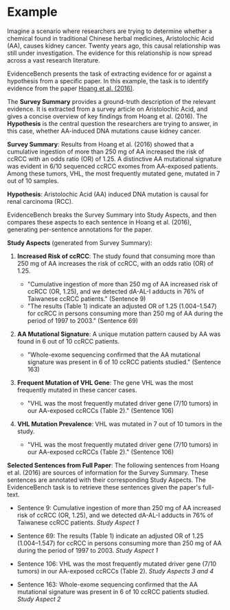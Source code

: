 # Example

Imagine a scenario where researchers are trying to determine whether a chemical found in traditional Chinese herbal medicines, Aristolochic Acid (AA), causes kidney cancer. Twenty years ago, this causal relationship was still under investigation. The evidence for this relationship is now spread across a vast research literature.

EvidenceBench presents the task of extracting evidence for or against a hypothesis from a specific paper. In this example, the task is to identify evidence from the paper [Hoang et al. (2016)](https://www.ncbi.nlm.nih.gov/pmc/articles/PMC5533284/).

The **Survey Summary** provides a ground-truth description of the relevant evidence. It is extracted from a survey article on Aristolochic Acid, and gives a concise overview of key findings from Hoang et al. (2016). The **Hypothesis** is the central question the researchers are trying to answer, in this case, whether AA-induced DNA mutations cause kidney cancer.

**Survey Summary**: Results from Hoang et al. (2016) showed that a cumulative ingestion of more than 250 mg of AA increased the risk of ccRCC with an odds ratio (OR) of 1.25. A distinctive AA mutational signature was evident in 6/10 sequenced ccRCC exomes from AA-exposed patients. Among these tumors, VHL, the most frequently mutated gene, mutated in 7 out of 10 samples.

**Hypothesis**: Aristolochic Acid (AA) induced DNA mutation is causal for renal carcinoma (RCC).

EvidenceBench breaks the Survey Summary into Study Aspects, and then compares these aspects to each sentence in Hoang et al. (2016), generating per-sentence annotations for the paper. 

**Study Aspects** (generated from Survey Summary):

1. **Increased Risk of ccRCC**: The study found that consuming more than 250 mg of AA increases the risk of ccRCC, with an odds ratio (OR) of 1.25. 
    - "Cumulative ingestion of more than 250 mg of AA increased risk of ccRCC (OR, 1.25), and we detected dA-AL-I adducts in 76% of Taiwanese ccRCC patients." (Sentence 9)
    - "The results (Table 1) indicate an adjusted OR of 1.25 (1.004–1.547) for ccRCC in persons consuming more than 250 mg of AA during the period of 1997 to 2003." (Sentence 69)

2. **AA Mutational Signature**: A unique mutation pattern caused by AA was found in 6 out of 10 ccRCC patients.
    - "Whole-exome sequencing confirmed that the AA mutational signature was present in 6 of 10 ccRCC patients studied." (Sentence 163)

3. **Frequent Mutation of VHL Gene**: The gene VHL was the most frequently mutated in these cancer cases.
    - "VHL was the most frequently mutated driver gene (7/10 tumors) in our AA-exposed ccRCCs (Table 2)." (Sentence 106)

4. **VHL Mutation Prevalence**: VHL was mutated in 7 out of 10 tumors in the study.
    - "VHL was the most frequently mutated driver gene (7/10 tumors) in our AA-exposed ccRCCs (Table 2)." (Sentence 106)

**Selected Sentences from Full Paper**: The following sentences from Hoang et al. (2016) are sources of information for the Survey Summary. These sentences are annotated with their corresponding Study Aspects. The EvidenceBench task is to retrieve these sentences given the paper's full-text.

- Sentence 9: Cumulative ingestion of more than 250 mg of AA increased risk of ccRCC (OR, 1.25), and we detected dA-AL-I adducts in 76% of Taiwanese ccRCC patients. *Study Aspect 1*

- Sentence 69: The results (Table 1) indicate an adjusted OR of 1.25 (1.004–1.547) for ccRCC in persons consuming more than 250 mg of AA during the period of 1997 to 2003. *Study Aspect 1*

- Sentence 106: VHL was the most frequently mutated driver gene (7/10 tumors) in our AA-exposed ccRCCs (Table 2). *Study Aspects 3 and 4*

- Sentence 163: Whole-exome sequencing confirmed that the AA mutational signature was present in 6 of 10 ccRCC patients studied. *Study Aspect 2*
